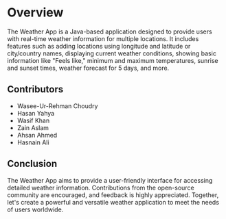 # Overview
The Weather App is a Java-based application designed to provide users with real-time weather information for multiple locations. It includes features such as adding locations using longitude and latitude or city/country names, displaying current weather conditions, showing basic information like "Feels like," minimum and maximum temperatures, sunrise and sunset times, weather forecast for 5 days, and more.

## Contributors
- Wasee-Ur-Rehman Choudry
- Hasan Yahya
- Wasif Khan
- Zain Aslam
- Ahsan Ahmed
- Hasnain Ali

## Conclusion
The Weather App aims to provide a user-friendly interface for accessing detailed weather information. Contributions from the open-source community are encouraged, and feedback is highly appreciated. Together, let's create a powerful and versatile weather application to meet the needs of users worldwide.
